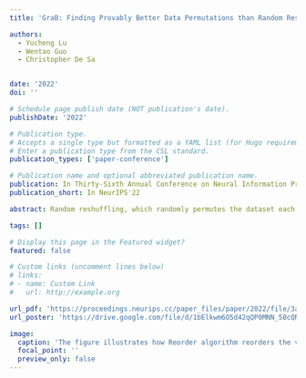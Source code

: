 ```yaml
---
title: 'GraB: Finding Provably Better Data Permutations than Random Reshuffling'

authors:
  - Yucheng Lu
  - Wentao Guo
  - Christopher De Sa


date: '2022'
doi: ''

# Schedule page publish date (NOT publication's date).
publishDate: '2022'

# Publication type.
# Accepts a single type but formatted as a YAML list (for Hugo requirements).
# Enter a publication type from the CSL standard.
publication_types: ['paper-conference']

# Publication name and optional abbreviated publication name.
publication: In Thirty-Sixth Annual Conference on Neural Information Processing Systems
publication_short: In NeurIPS'22

abstract: Random reshuffling, which randomly permutes the dataset each epoch, is widely adopted in model training because it yields faster convergence than with-replacement sampling. Recent studies indicate greedily chosen data orderings can further speed up convergence empirically, at the cost of using more computation and memory. However, greedy ordering lacks theoretical justification and has limited utility due to its non-trivial memory and computation overhead. In this paper, we first formulate an example-ordering framework named \emph{herding} and answer affirmatively that SGD with herding converges at the rate $O(T^{-2/3})$ on smooth, non-convex objectives, faster than the $O(n^{1/3}T^{-2/3})$ obtained by random reshuffling, where $n$ denotes the number of data points and $T$ denotes the total number of iterations. To reduce the memory overhead, we leverage discrepancy minimization theory to propose an online Gradient Balancing algorithm (GraB) that enjoys the same rate as herding, while reducing the memory usage from $O(nd)$ to just $O(d)$ and computation from $O(n^2)$ to $O(n)$, where $d$ denotes the model dimension. We show empirically on applications including MNIST, CIFAR10, WikiText and GLUE that GraB can outperform random reshuffling in terms of both training and validation performance, and even outperform state-of-the-art greedy ordering while reducing memory usage over $100\times$.

tags: []

# Display this page in the Featured widget?
featured: false

# Custom links (uncomment lines below)
# links:
# - name: Custom Link
#   url: http://example.org

url_pdf: 'https://proceedings.neurips.cc/paper_files/paper/2022/file/3acb49252187efa352a1ae0e4b066ced-Paper-Conference.pdf'
url_poster: 'https://drive.google.com/file/d/1bElkwm6O5d42qQP0MNN_58cQNoKCf5SW'

image:
  caption: 'The figure illustrates how Reorder algorithm reorders the vectors with Balancing subroutine - the new order is obtained by concatenating original order of the examples with +1, followed by the reverse order of the examples with -1. Image credit: GraB Paper Figure 1'
  focal_point: ''
  preview_only: false
---
```

